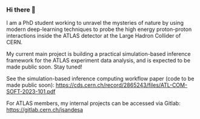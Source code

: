 ### Hi there 👋

I am a PhD student working to unravel the mysteries of nature by using modern deep-learning techniques to probe the high energy proton-proton interactions inside the ATLAS detector at the Large Hadron Collider of CERN. 

My current main project is building a practical simulation-based inference framework for the ATLAS experiment data analysis, and is expected to be made public soon. Stay tuned! 

See the simulation-based inference computing workflow paper (code to be made public soon): https://cds.cern.ch/record/2865243/files/ATL-COM-SOFT-2023-101.pdf

For ATLAS members, my internal projects can be accessed via Gitlab: https://gitlab.cern.ch/jsandesa

<!--
**JaySandesara/JaySandesara** is a ✨ _special_ ✨ repository because its `README.md` (this file) appears on your GitHub profile.

Here are some ideas to get you started:

- 🔭 I’m currently working on ...
- 🌱 I’m currently learning ...
- 👯 I’m looking to collaborate on ...
- 🤔 I’m looking for help with ...
- 💬 Ask me about ...
- 📫 How to reach me: ...
- 😄 Pronouns: ...
- ⚡ Fun fact: ...
-->
